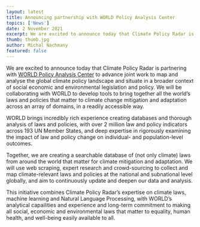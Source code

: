 ```yaml
---
layout: latest
title: Announcing partnership with WORLD Policy Analysis Center
topics: ['News']
date: 2 November 2021
excerpt: We are excited to announce today that Climate Policy Radar is partnering with WORLD Policy Analysis Center.
thumb: thumb.jpg
author: Michal Nachmany
featured: false
---
```


We are excited to announce today that Climate Policy Radar is partnering with [WORLD Policy Analysis Center](https://www.worldpolicycenter.org/about/about-world) to advance joint work to map and analyse the global climate policy landscape and situate in a broader context of social economic and environmental legislation and policy. We will be collaborating with WORLD to develop tools to bring together all the world’s laws and policies that matter to climate change mitigation and adaptation across an array of domains, in a readily accessible way.

WORLD brings incredibly rich experience creating databases and thorough analysis of laws and policies, with over 2 million law and policy indicators across 193 UN Member States, and deep expertise in rigorously examining the impact of law and policy change on individual- and population-level outcomes.

Together, we are creating a searchable database of (not only climate) laws from around the world that matter for climate mitigation and adaptation. We will use web scraping, expert research and crowd-sourcing to collect and map climate-relevant laws and policies at the national and subnational level globally, and aim to continuously update and deepen our data and analysis.

This initiative combines Climate Policy Radar’s expertise on climate laws, machine learning and Natural Language Processing, with WORLD’s analytical capailities and experience and long-term commitment to making all social, economic and environmental laws that matter to equality, human health, and well-being easily available to all.